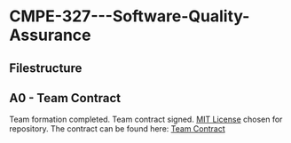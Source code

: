 # CMPE-327---Software-Quality-Assurance

## Filestructure

## A0 - Team Contract
Team formation completed. Team contract signed. [MIT License]() chosen for repository. The contract can be found here: [Team Contract]()
